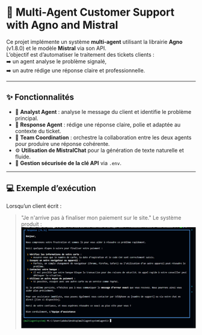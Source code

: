 # 🤖 Multi-Agent Customer Support with Agno and Mistral

Ce projet implémente un système **multi-agent** utilisant la librairie **Agno** (v1.8.0) et le modèle **Mistral** via son API.  
L’objectif est d’automatiser le traitement des tickets clients :  
➡️ un agent analyse le problème signalé,  
➡️ un autre rédige une réponse claire et professionnelle.

---

## ✨ Fonctionnalités

- 🧩 **Analyst Agent** : analyse le message du client et identifie le problème principal.  
- 💬 **Response Agent** : rédige une réponse claire, polie et adaptée au contexte du ticket.  
- 🤝 **Team Coordination** : orchestre la collaboration entre les deux agents pour produire une réponse cohérente.  
- ⚙️ **Utilisation de MistralChat** pour la génération de texte naturelle et fluide.  
- 🔐 **Gestion sécurisée de la clé API** via `.env`.

---
## 💻 Exemple d’exécution

Lorsqu’un client écrit :
> "Je n'arrive pas à finaliser mon paiement sur le site."
Le système produit :  
![Exécution du système](image.png)


